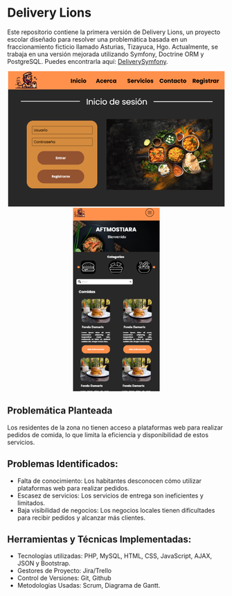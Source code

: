 ﻿# Delivery Lions
Este repositorio contiene la primera versión de Delivery Lions, un proyecto escolar diseñado para resolver una problemática basada en un fraccionamiento ficticio llamado Asturias, Tizayuca, Hgo.
Actualmente, se trabaja en una versión mejorada utilizando Symfony, Doctrine ORM y PostgreSQL. Puedes encontrarla aquí: <a href='https://github.com/IsaackMD/DeliverySymfony'>DeliverySymfony</a>.
<p align="center">
  <img src="docs/imgsRef/Captura%20de%20pantalla%202025-03-27%20144146.png" alt="Ejemplo de Certificado" width="500">
  <img src="docs/imgsRef/Captura%20de%20pantalla%202025-03-27%20144844.png" alt="Ejemplo de Certificado" width="200">
</p>

## Problemática Planteada 
Los residentes de la zona no tienen acceso a plataformas web para realizar pedidos de comida, lo que limita la eficiencia y disponibilidad de estos servicios.

## Problemas Identificados:
- Falta de conocimiento: Los habitantes desconocen cómo utilizar plataformas web para realizar pedidos.
- Escasez de servicios: Los servicios de entrega son ineficientes y limitados.
- Baja visibilidad de negocios: Los negocios locales tienen dificultades para recibir pedidos y alcanzar más clientes.

## Herramientas y Técnicas Implementadas:
- Tecnologías utilizadas: PHP, MySQL, HTML, CSS, JavaScript, AJAX, JSON y Bootstrap.
- Gestores de Proyecto: Jira/Trello
- Control de Versiones: Git, Github
- Metodologías Usadas: Scrum, Diagrama de Gantt.

  

